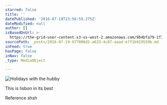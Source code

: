 ```yaml
---
starred: false
title: ''
datePublished: '2016-07-19T23:56:59.275Z'
dateModified: null
author: []
isBasedOnUrl: >-
  https://the-grid-user-content.s3-us-west-2.amazonaws.com/9b4bfa79-1f35-4ac4-a5f3-5d4fe7404011.jpg
sourcePath: _posts/2016-07-19-977000d2-a633-4c87-aaad-e7f1b919559b.md
inFeed: true
hasPage: false
inNav: false
_type: MediaObject

---
```

![Holidays with the hubby](https://the-grid-user-content.s3-us-west-2.amazonaws.com/9b4bfa79-1f35-4ac4-a5f3-5d4fe7404011.jpg)

This is lisbon in its best

Reference shsh
